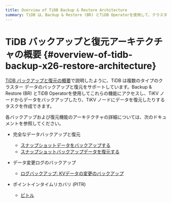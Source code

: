 ```yaml
---
title: Overview of TiDB Backup & Restore Architecture
summary: TiDB は、Backup & Restore (BR) とTiDB Operatorを使用して、クラスター データのバックアップと復元をサポートします。TiKV ノードからデータをバックアップし、TiKV ノードにデータを復元するタスクを作成できます。アーキテクチャには、完全なデータ バックアップと復元、データ変更ログのバックアップ、およびポイントインタイム リカバリ (PITR) が含まれます。詳細については、各機能の特定のドキュメントを参照してください。
---
```


# TiDB バックアップと復元アーキテクチャの概要 {#overview-of-tidb-backup-x26-restore-architecture}

[TiDB バックアップと復元の概要](/br/backup-and-restore-overview.md)で説明したように、TiDB は複数のタイプのクラスター データのバックアップと復元をサポートしています。Backup &amp; Restore (BR) とTiDB Operatorを使用してこれらの機能にアクセスし、TiKV ノードからデータをバックアップしたり、TiKV ノードにデータを復元したりするタスクを作成できます。

各バックアップおよび復元機能のアーキテクチャの詳細については、次のドキュメントを参照してください。

-   完全なデータバックアップと復元

    -   [スナップショットデータをバックアップする](/br/br-snapshot-architecture.md#process-of-backup)
    -   [スナップショットバックアップデータを復元する](/br/br-snapshot-architecture.md#process-of-restore)

-   データ変更ログのバックアップ

    -   [ログバックアップ: KVデータの変更のバックアップ](/br/br-log-architecture.md#process-of-log-backup)

-   ポイントインタイムリカバリ (PITR)

    -   [ピトル](/br/br-log-architecture.md#process-of-pitr)
